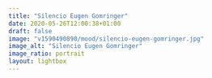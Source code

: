 ```yaml
---
title: "Silencio Eugen Gomringer"
date: 2020-05-26T12:00:38+01:00
draft: false
image: "v1590490890/mood/silencio-eugen-gomringer.jpg"
image_alt: "Silencio Eugen Gomringer"
image_ratio: portrait
layout: lightbox
---
```

